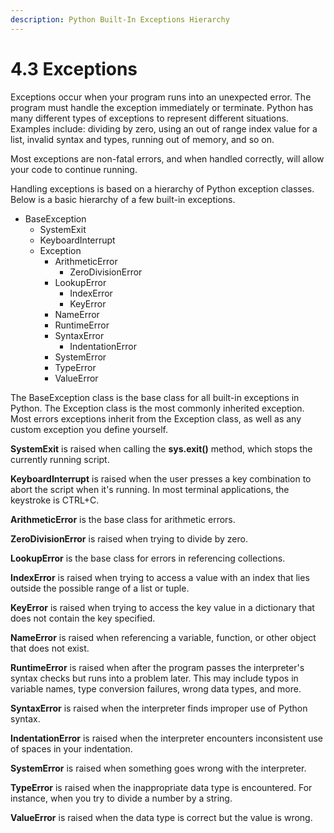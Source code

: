 ```yaml
---
description: Python Built-In Exceptions Hierarchy
---
```


# 4.3 Exceptions

Exceptions occur when your program runs into an unexpected error. The program must handle the exception immediately or terminate. Python has many different types of exceptions to represent different situations. Examples include: dividing by zero, using an out of range index value for a list, invalid syntax and types, running out of memory, and so on.

Most exceptions are non-fatal errors, and when handled correctly, will allow your code to continue running.

Handling exceptions is based on a hierarchy of Python exception classes. Below is a basic hierarchy of a few built-in exceptions.

* BaseException
  * SystemExit
  * KeyboardInterrupt
  * Exception
    * ArithmeticError
      * ZeroDivisionError
    * LookupError
      * IndexError
      * KeyError
    * NameError
    * RuntimeError
    * SyntaxError
      * IndentationError
    * SystemError
    * TypeError
    * ValueError

The BaseException class is the base class for all built-in exceptions in Python. The Exception class is the most commonly inherited exception. Most errors exceptions inherit from the Exception class, as well as any custom exception you define yourself.

**SystemExit** is raised when calling the **sys.exit()** method, which stops the currently running script.

**KeyboardInterrupt** is raised when the user presses a key combination to abort the script when it's running. In most terminal applications, the keystroke is CTRL+C.

**ArithmeticError** is the base class for arithmetic errors.

**ZeroDivisionError** is raised when trying to divide by zero.

**LookupError** is the base class for errors in referencing collections.

**IndexError** is raised when trying to access a value with an index that lies outside the possible range of a list or tuple.

**KeyError** is raised when trying to access the key value in a dictionary that does not contain the key specified.

**NameError** is raised when referencing a variable, function, or other object that does not exist.

**RuntimeError** is raised when after the program passes the interpreter's syntax checks but runs into a problem later. This may include typos in variable names, type conversion failures, wrong data types, and more.

**SyntaxError** is raised when the interpreter finds improper use of Python syntax.

**IndentationError** is raised when the interpreter encounters inconsistent use of spaces in your indentation.

**SystemError** is raised when something goes wrong with the interpreter.

**TypeError** is raised when the inappropriate data type is encountered. For instance, when you try to divide a number by a string.

**ValueError** is raised when the data type is correct but the value is wrong.

